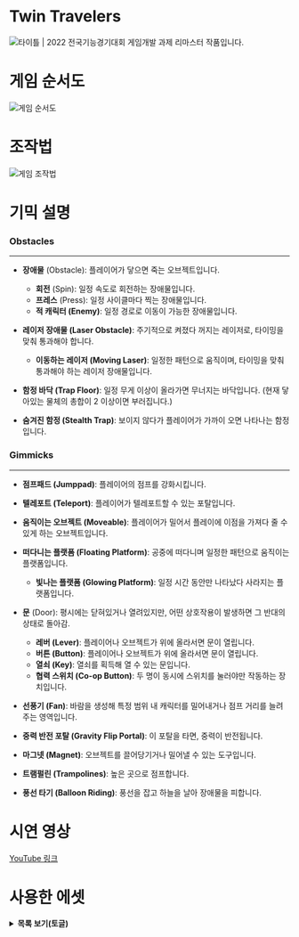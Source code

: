 # Twin Travelers
![타이틀](https://github.com/user-attachments/assets/d02ef09c-3fb6-425e-9aec-39c86dad4516)
| 2022 전국기능경기대회 게임개발 과제 리마스터 작품입니다.

# 게임 순서도
![게임 순서도](https://github.com/user-attachments/assets/1a134bb9-1b04-46c5-b52a-25d7d461e8ec)

# 조작법
![게임 조작법](https://github.com/user-attachments/assets/f9b4f9fc-60c7-4fdd-91ee-c87d2ab06254)

# 기믹 설명
### Obstacles

---

- **장애물** (Obstacle): 플레이어가 닿으면 죽는 오브젝트입니다.
  - **회전** (Spin): 일정 속도로 회전하는 장애물입니다.
  - **프레스** (Press): 일정 사이클마다 찍는 장애물입니다.
  - **적 캐릭터 (Enemy)**: 일정 경로로 이동이 가능한 장애물입니다.

- **레이저 장애물 (Laser Obstacle)**: 주기적으로 켜졌다 꺼지는 레이저로, 타이밍을 맞춰 통과해야 합니다.
  - **이동하는 레이저 (Moving Laser)**: 일정한 패턴으로 움직이며, 타이밍을 맞춰 통과해야 하는 레이저 장애물입니다.

- **함정 바닥 (Trap Floor)**: 일정 무게 이상이 올라가면 무너지는 바닥입니다. (현재 닿아있는 물체의 총합이 2 이상이면 부러집니다.)

- **숨겨진 함정 (Stealth Trap)**: 보이지 않다가 플레이어가 가까이 오면 나타나는 함정입니다.

### Gimmicks

---

- **점프패드 (Jumppad)**: 플레이어의 점프를 강화시킵니다.
- **텔레포트 (Teleport)**: 플레이어가 텔레포트할 수 있는 포탈입니다.
- **움직이는 오브젝트 (Moveable)**: 플레이어가 밀어서 플레이에 이점을 가져다 줄 수 있게 하는 오브젝트입니다.

- **떠다니는 플랫폼 (Floating Platform)**: 공중에 떠다니며 일정한 패턴으로 움직이는 플랫폼입니다.
  - **빛나는 플랫폼 (Glowing Platform)**: 일정 시간 동안만 나타났다 사라지는 플랫폼입니다.

- **문** (Door): 평시에는 닫혀있거나 열려있지만, 어떤 상호작용이 발생하면 그 반대의 상태로 돌아감.
  - **레버 (Lever)**: 플레이어나 오브젝트가 위에 올라서면 문이 열립니다.
  - **버튼 (Button)**: 플레이어나 오브젝트가 위에 올라서면 문이 열립니다.
  - **열쇠 (Key)**: 열쇠를 획득해 열 수 있는 문입니다.
  - **협력 스위치 (Co-op Button)**: 두 명이 동시에 스위치를 눌러야만 작동하는 장치입니다.

- **선풍기 (Fan)**: 바람을 생성해 특정 범위 내 캐릭터를 밀어내거나 점프 거리를 늘려주는 영역입니다.
- **중력 반전 포탈 (Gravity Flip Portal)**: 이 포탈을 타면, 중력이 반전됩니다.

- **마그넷 (Magnet)**: 오브젝트를 끌어당기거나 밀어낼 수 있는 도구입니다.

- **트램펄린 (Trampolines)**: 높은 곳으로 점프합니다.

- **풍선 타기 (Balloon Riding)**: 풍선을 잡고 하늘을 날아 장애물을 피합니다.


    
# 시연 영상
[YouTube 링크](https://www.youtube.com/watch?v=L-SwHIiYgvA)  

  

# 사용한 에셋
<details>
<summary><strong>목록 보기(토글)</strong></summary>

<br>

### Unity Assets Store  
[Danil Chernyaev] 2D Platformer Tileset  
[Gamemaster Audio] Pro Sound Collection  
[Photon Engine] PUN 2 - FREE  

### Opengameart  
[Unicaegames] Keyboard Soundpack #1  

### itch.io  
[rubberduck] Firework SFX  
[SpikerMan] Animated Arrows / Cursors  

### Studio MDHR  
Trampoline from Cuphead ripped by "DogToon64"  

### Kenney  
Cursor Pack  

### RixFont  
Rix X 수박양  

</details>
